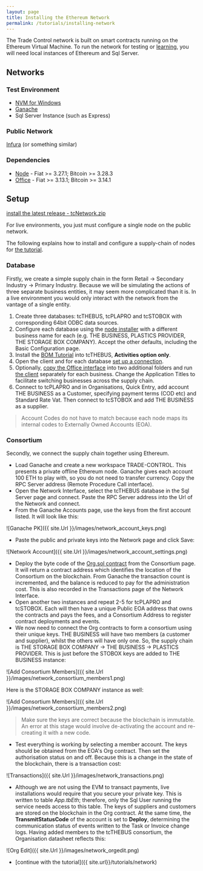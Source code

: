 ```yaml
---
layout: page
title: Installing the Ethereum Network
permalink: /tutorials/installing-network
---
```


The Trade Control network is built on smart contracts running on the Ethereum Virtual Machine. To run the network for testing or [learning](./network), you will need local instances of Ethereum and Sql Server.

## Networks

### Test Environment

- [NVM for Windows](https://github.com/nvm-sh/nvm)
- [Ganache](https://github.com/trufflesuite/ganache)
- Sql Server Instance (such as Express)

### Public Network

[Infura](https://infura.io/) (or something similar)

### Dependencies

- [Node](./installing-sqlnode) - Fiat >= 3.27.1; Bitcoin >= 3.28.3
- [Office](./installing-office) - Fiat >= 3.13.1; Bitcoin >= 3.14.1

## Setup

[install the latest release - tcNetwork.zip](https://github.com/tradecontrol/network/releases)

For live environments, you just must configure a single node on the public network.

The following explains how to install and configure a supply-chain of nodes for [the tutorial](./network). 

### Database

Firstly, we create a simple supply chain in the form Retail -> Secondary Industry -> Primary Industry. Because we will be simulating the actions of three separate business entities, it may seem more complicated than it is. In a live environment you would only interact with the network from the vantage of a single entity. 

1. Create three databases: tcTHEBUS, tcPLAPRO and tcSTOBOX with corresponding 64bit ODBC data sources.
2. Configure each database using the [node installer](./installing-sqlnode) with a different business name for each (e.g. THE BUSINESS, PLASTICS PROVIDER, THE STORAGE BOX COMPANY). Accept the other defaults, including the Basic Configuration page.
3. Install the [BOM Tutorial](./installing-sqlnode#bom-tutorial) into tcTHEBUS, **Activities option only**.
4. Open the client and for each database [set up a connection](./installing-office#connection).
5. Optionally, [copy the Office interface](https://github.com/tradecontrol/office/blob/master/src/access) into two additional folders and run [the client](https://github.com/tradecontrol/office/blob/master/src/access/TCnode_3.accde) separately for each business. Change the Application Titles to facilitate switching businesses across the supply chain. 
5. Connect to tcPLAPRO and in Organisations, Quick Entry, add account THE BUSINESS as a Customer, specifying payment terms (COD etc) and Standard Rate Vat. Then connect to tcSTOBOX and add THE BUSINESS as a supplier.

> Account Codes do not have to match because each node maps its internal codes to Externally Owned Accounts (EOA).

### Consortium

Secondly, we connect the supply chain together using Ethereum.

- Load Ganache and create a new workspace TRADE-CONTROL. This presents a private offline Ethereum node. Ganache gives each account 100 ETH to play with, so you do not need to transfer currency. Copy the RPC Server address (Remote Procedure Call interface).
- Open the Network Interface, select the tcTHEBUS database in the Sql Server page and connect. Paste the RPC Server address into the Url of the Network and connect.
- From the Ganache Accounts page, use the keys from the first account listed. It will look like this:

![Ganache PK]({{ site.Url }}/images/network_account_keys.png)

- Paste the public and private keys into the Network page and click Save:

![Network Account]({{ site.Url }}/images/network_account_settings.png)

- Deploy the byte code of the [Org.sol contract](https://github.com/tradecontrol/network/blob/master/docs/tc_network_spec.md) from the Consortium page. It will return a contract address which identifies the location of the Consortium on the blockchain. From Ganache the transaction count is incremented, and the balance is reduced to pay for the administration cost. This is also recorded in the Transactions page of the Network Interface.
- Open another two instances and repeat 2-5 for tcPLAPRO and tcSTOBOX.  Each will then have a unique Public EOA address that owns the contracts and pays the fees, and a Consortium Address to register contract deployments and events.
- We now need to connect the Org contracts to form a consortium using their unique keys. THE BUSINESS will have two members (a customer and supplier), whilst the others will have only one. So, the supply chain is THE STORAGE BOX COMPANY -> THE BUSINESS -> PLASTICS PROVIDER. This is just before the STOBOX keys are added to THE BUSINESS instance:

![Add Consortium Members]({{ site.Url }}/images/network_consortium_members1.png)

Here is the STORAGE BOX COMPANY instance as well:

![Add Consortium Members]({{ site.Url }}/images/network_consortium_members2.png)

> Make sure the keys are correct because the blockchain is immutable. An error at this stage would involve de-activating the account and re-creating it with a new code.  

- Test everything is working by selecting a member account. The keys should be obtained from the EOA's Org contract. Then set the authorisation status on and off. Because this is a change in the state of the blockchain, there is a transaction cost:  

![Transactions]({{ site.Url }}/images/network_transactions.png)

- Although we are not using the EVM to transact payments, live installations would require that you secure your private key. This is written to table _App.tbEth_; therefore, only the Sql User running the service needs access to this table. The keys of suppliers and customers are stored on the blockchain in the Org contract. At the same time, the **TransmitStatusCode** of the account is set to **Deploy**, determining the communication status of events written to the Task or Invoice change logs. Having added members to the tcTHEBUS consortium, the Organisation datasheet reflects this:

![Org Edit]({{ site.Url }}/images/network_orgedit.png)

- [continue with the tutorial]({{ site.url}}/tutorials/network)

